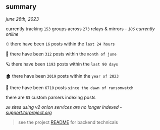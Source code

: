 
## summary
_june 26th, 2023_

currently tracking `153` groups across `273` relays & mirrors - _`106` currently online_

⏲ there have been `16` posts within the `last 24 hours`

🦈 there have been `312` posts within the `month of june`

🪐 there have been `1193` posts within the `last 90 days`

🏚 there have been `2019` posts within the `year of 2023`

🦕 there have been `6710` posts `since the dawn of ransomwatch`

there are `83` custom parsers indexing posts

_`20` sites using v2 onion services are no longer indexed - [support.torproject.org](https://support.torproject.org/onionservices/v2-deprecation/)_

> see the project [README](https://github.com/joshhighet/ransomwatch#ransomwatch--) for backend technicals
